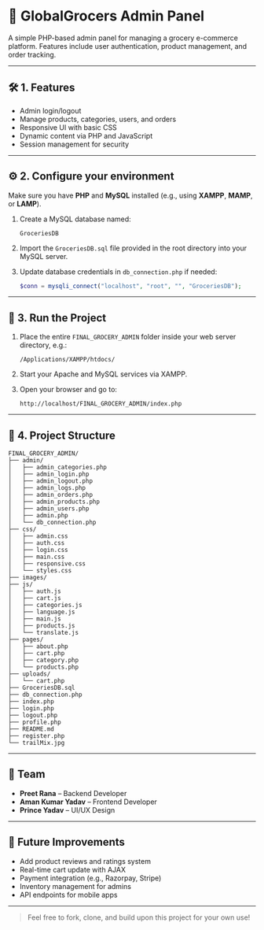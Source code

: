 # 🍏 GlobalGrocers Admin Panel

A simple PHP-based admin panel for managing a grocery e-commerce platform. Features include user authentication, product management, and order tracking.

---

## 🛠️ 1. Features
- Admin login/logout
- Manage products, categories, users, and orders
- Responsive UI with basic CSS
- Dynamic content via PHP and JavaScript
- Session management for security

---

## ⚙️ 2. Configure your environment
Make sure you have **PHP** and **MySQL** installed (e.g., using **XAMPP**, **MAMP**, or **LAMP**).

1. Create a MySQL database named:
   ```
   GroceriesDB
   ```
2. Import the `GroceriesDB.sql` file provided in the root directory into your MySQL server.

3. Update database credentials in `db_connection.php` if needed:
   ```php
   $conn = mysqli_connect("localhost", "root", "", "GroceriesDB");
   ```

---

## 🚀 3. Run the Project
1. Place the entire `FINAL_GROCERY_ADMIN` folder inside your web server directory, e.g.:
   ```
   /Applications/XAMPP/htdocs/
   ```

2. Start your Apache and MySQL services via XAMPP.

3. Open your browser and go to:
   ```
   http://localhost/FINAL_GROCERY_ADMIN/index.php
   ```

---

## 📁 4. Project Structure
```
FINAL_GROCERY_ADMIN/
├── admin/
│   ├── admin_categories.php
│   ├── admin_login.php
│   ├── admin_logout.php
│   ├── admin_logs.php
│   ├── admin_orders.php
│   ├── admin_products.php
│   ├── admin_users.php
│   ├── admin.php
│   └── db_connection.php
├── css/
│   ├── admin.css
│   ├── auth.css
│   ├── login.css
│   ├── main.css
│   ├── responsive.css
│   └── styles.css
├── images/
├── js/
│   ├── auth.js
│   ├── cart.js
│   ├── categories.js
│   ├── language.js
│   ├── main.js
│   ├── products.js
│   └── translate.js
├── pages/
│   ├── about.php
│   ├── cart.php
│   ├── category.php
│   └── products.php
├── uploads/
│   └── cart.php
├── GroceriesDB.sql
├── db_connection.php
├── index.php
├── login.php
├── logout.php
├── profile.php
├── README.md
├── register.php
└── trailMix.jpg
```

---

## 🙋 Team
- **Preet Rana** – Backend Developer
- **Aman Kumar Yadav** – Frontend Developer
- **Prince Yadav** – UI/UX Design

---

## 📌 Future Improvements
- Add product reviews and ratings system
- Real-time cart update with AJAX
- Payment integration (e.g., Razorpay, Stripe)
- Inventory management for admins
- API endpoints for mobile apps

---

> Feel free to fork, clone, and build upon this project for your own use!
